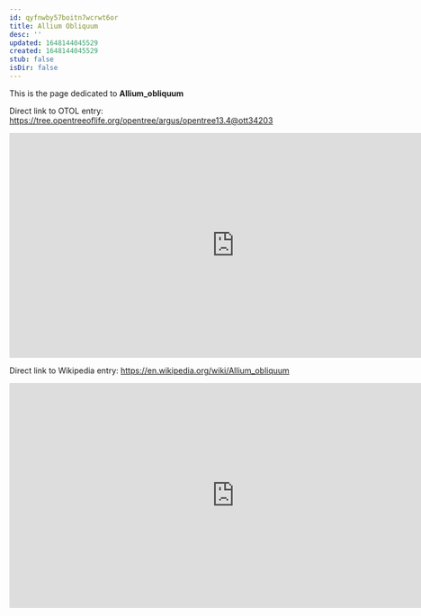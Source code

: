 ```yaml
---
id: qyfnwby57boitn7wcrwt6or
title: Allium Obliquum
desc: ''
updated: 1648144045529
created: 1648144045529
stub: false
isDir: false
---
```

This is the page dedicated to **Allium_obliquum**


Direct link to OTOL entry: https://tree.opentreeoflife.org/opentree/argus/opentree13.4@ott34203



<html>
    <body>
    <iframe src="https://tree.opentreeoflife.org/opentree/argus/opentree13.4@ott34203"
    width="800" height="400" frameborder="0" allowfullscreen> </iframe>
    </body>
</html>
    


Direct link to Wikipedia entry: https://en.wikipedia.org/wiki/Allium_obliquum



<html>
    <body>
    <iframe src="https://en.wikipedia.org/wiki/Allium_obliquum"
    width="800" height="400" frameborder="0" allowfullscreen> </iframe>
    </body>
</html>
    
